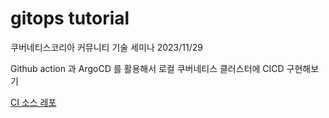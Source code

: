# gitops tutorial

쿠버네티스코리아 커뮤니티 기술 세미나 2023/11/29

Github action 과 ArgoCD 를 활용해서 로컬 쿠버네티스 클러스터에 CICD 구현해보기

[CI 소스 레포](https://github.com/protess/cicd-tut-source)

